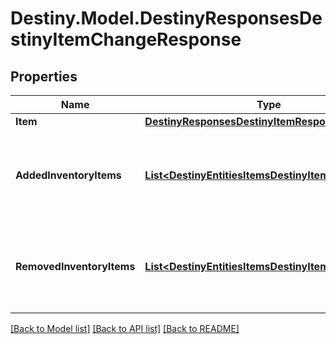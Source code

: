# Destiny.Model.DestinyResponsesDestinyItemChangeResponse

## Properties

Name | Type | Description | Notes
------------ | ------------- | ------------- | -------------
**Item** | [**DestinyResponsesDestinyItemResponse**](DestinyResponsesDestinyItemResponse.md) |  | [optional] 
**AddedInventoryItems** | [**List&lt;DestinyEntitiesItemsDestinyItemComponent&gt;**](DestinyEntitiesItemsDestinyItemComponent.md) | Items that appeared in the inventory possibly as a result of an action. | [optional] 
**RemovedInventoryItems** | [**List&lt;DestinyEntitiesItemsDestinyItemComponent&gt;**](DestinyEntitiesItemsDestinyItemComponent.md) | Items that disappeared from the inventory possibly as a result of an action. | [optional] 

[[Back to Model list]](../README.md#documentation-for-models) [[Back to API list]](../README.md#documentation-for-api-endpoints) [[Back to README]](../README.md)

